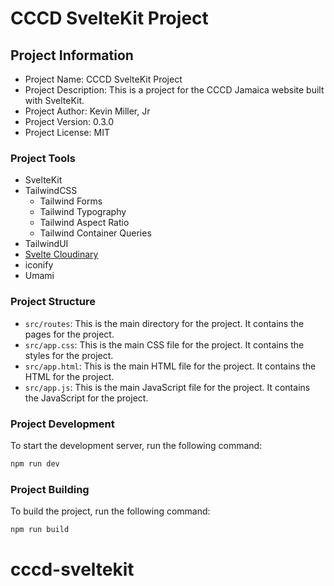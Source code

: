 # CCCD SvelteKit Project

## Project Information

- Project Name: CCCD SvelteKit Project
- Project Description: This is a project for the CCCD Jamaica website built with SvelteKit.
- Project Author: Kevin Miller, Jr
- Project Version: 0.3.0
- Project License: MIT

### Project Tools

- SvelteKit
- TailwindCSS
    - Tailwind Forms
    - Tailwind Typography
    - Tailwind Aspect Ratio
    - Tailwind Container Queries
- TailwindUI
- [Svelte Cloudinary](https://svelte.cloudinary.dev)
- iconify
- Umami

### Project Structure

- `src/routes`: This is the main directory for the project. It contains the pages for the project.
- `src/app.css`: This is the main CSS file for the project. It contains the styles for the project.
- `src/app.html`: This is the main HTML file for the project. It contains the HTML for the project.
- `src/app.js`: This is the main JavaScript file for the project. It contains the JavaScript for the project.

### Project Development

To start the development server, run the following command:

```bash
npm run dev
```

### Project Building

To build the project, run the following command:

```bash
npm run build
```

# cccd-sveltekit
